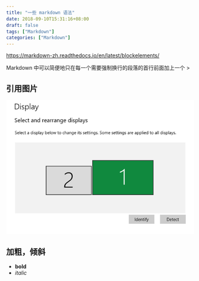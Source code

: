 ```yaml
---
title: "一些 markdown 语法"
date: 2018-09-10T15:31:16+08:00
draft: false
tags: ["Markdown"]
categories: ["Markdown"]
---
```



<https://markdown-zh.readthedocs.io/en/latest/blockelements/>

Markdown 中可以简便地只在每一个需要强制换行的段落的首行前面加上一个 > 

## 引用图片

![multi_display_left2_right1](/media/pic/windows/multi_displays_2_1.png)

## 加粗，倾斜

- **bold**
- *italic*